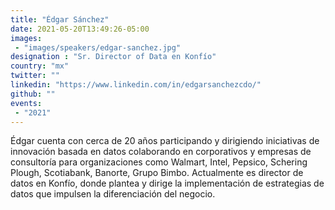 ```yaml
---
title: "Édgar Sánchez"
date: 2021-05-20T13:49:26-05:00
images:
 - "images/speakers/edgar-sanchez.jpg"
designation : "Sr. Director of Data en Konfío"
country: "mx"
twitter: ""
linkedin: "https://www.linkedin.com/in/edgarsanchezcdo/"
github: ""
events:
 - "2021"
---
```


Édgar cuenta con cerca de 20 años participando y dirigiendo iniciativas de innovación basada en datos colaborando en corporativos y empresas de consultoría para organizaciones como Walmart, Intel, Pepsico, Schering Plough, Scotiabank, Banorte, Grupo Bimbo. Actualmente es director de datos en Konfío, donde plantea y dirige la implementación de estrategias de datos que impulsen la diferenciación del negocio.